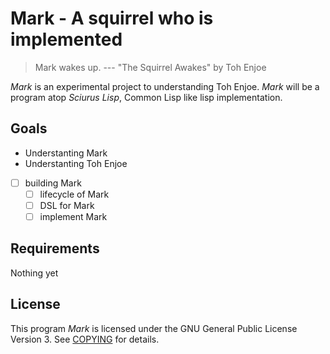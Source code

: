 # Mark - A squirrel who is implemented

> Mark wakes up.
> --- "The Squirrel Awakes" by Toh Enjoe

*Mark* is an experimental project to understanding Toh Enjoe.
*Mark* will be a program atop *Sciurus Lisp*, Common Lisp like lisp implementation.

## Goals

* Understanting Mark
* Understanting Toh Enjoe

- [ ] building Mark
  - [ ] lifecycle of Mark
  - [ ] DSL for Mark
  - [ ] implement Mark

## Requirements

Nothing yet

## License

This program *Mark* is licensed under the GNU General Public License Version 3. See [COPYING](COPYING) for details.
